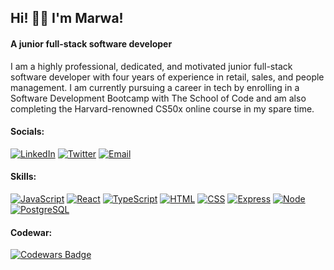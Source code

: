 ## Hi! 👋🏼   I'm Marwa! 
#### A junior full-stack software developer 


I am a highly professional, dedicated, and motivated junior full-stack software developer with four years of experience in retail, sales, and people management. I am currently pursuing a career in tech by enrolling in a Software Development Bootcamp with The School of Code and am also completing the Harvard-renowned CS50x online course in my spare time. 


#### Socials:  

[![LinkedIn](https://img.shields.io/badge/-LinkedIn-blue.svg?style=flat&logo=linkedin&colorB=blue)](https://www.linkedin.com/in/marwa-dawood)     [![Twitter](https://img.shields.io/badge/-Twitter-1ca0f1.svg?style=flat&logo=twitter&colorB=1ca0f1)](https://twitter.com/Marwa__Dawood)    [![Email](https://img.shields.io/badge/-Email-blue.svg?style=flat&logo=gmail&colorB=blue)](mailto:marwa.dawood@hotmail.com) 


#### Skills: 

[![JavaScript](https://img.shields.io/badge/-JavaScript-black.svg?style=height:500px&logo=javascript&colorB=white)](https://developer.mozilla.org/en-US/docs/Web/JavaScript) [![React](https://img.shields.io/badge/-React-black.svg?style=plastic&logo=react&colorB=white)](https://reactjs.org/) [![TypeScript](https://img.shields.io/badge/-TypeScript-black.svg?style=plastic&size=3x&logo=typescript&colorB=white)](https://www.typescriptlang.org/) [![HTML](https://img.shields.io/badge/-HTML-black.svg?style=plastic&logo=html5&colorB=white)](https://developer.mozilla.org/en-US/docs/Web/HTML) [![CSS](https://img.shields.io/badge/-CSS-black.svg?style=plastic&logo=css3&colorB=white)](https://developer.mozilla.org/en-US/docs/Web/CSS) [![Express](https://img.shields.io/badge/-Express-black.svg?style=plastic&logo=node.js&colorB=white)](https://expressjs.com/) [![Node](https://img.shields.io/badge/-Node-black.svg?style=plastic&logo=node.js&colorB=white)](https://nodejs.org/) [![PostgreSQL](https://img.shields.io/badge/-PostgreSQL-black.svg?style=plastic&logo=postgresql&colorB=white)](https://www.postgresql.org/)


#### Codewar:

[![Codewars Badge](https://www.codewars.com/users/Marwa%20Dawood/badges/large)](https://www.codewars.com/users/Marwa%20Dawood)









<!--
**MarwaDawood/MarwaDawood** is a ✨ _special_ ✨ repository because its `README.md` (this file) appears on your GitHub profile.

Here are some ideas to get you started:

- 🔭 I’m currently working on ...
- 🌱 I’m currently learning coding with the School of Code 
- 👯 I’m looking to collaborate on ...
- 🤔 I’m looking for help with ...
- 💬 Ask me about ...
- 📫 How to reach me: ...
- ⚡ Fun fact: ...
-->

